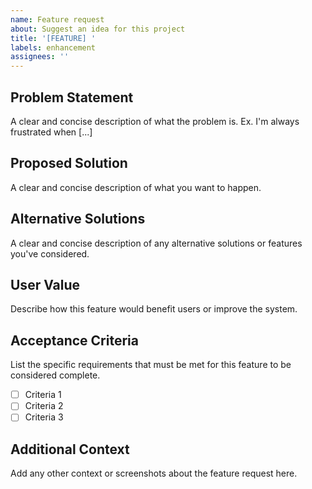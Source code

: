 ```yaml
---
name: Feature request
about: Suggest an idea for this project
title: '[FEATURE] '
labels: enhancement
assignees: ''
---
```


## Problem Statement
A clear and concise description of what the problem is. Ex. I'm always frustrated when [...]

## Proposed Solution
A clear and concise description of what you want to happen.

## Alternative Solutions
A clear and concise description of any alternative solutions or features you've considered.

## User Value
Describe how this feature would benefit users or improve the system.

## Acceptance Criteria
List the specific requirements that must be met for this feature to be considered complete.

- [ ] Criteria 1
- [ ] Criteria 2
- [ ] Criteria 3

## Additional Context
Add any other context or screenshots about the feature request here.